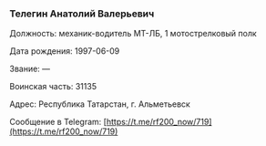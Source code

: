 ### Телегин Анатолий Валерьевич

Должность: механик-водитель МТ-ЛБ, 1 мотострелковый полк

Дата рождения: 1997-06-09

Звание: —

Воинская часть: 31135

Адрес: Республика Татарстан, г. Альметьевск

Сообщение в Telegram: [https://t.me/rf200_now/719](https://t.me/rf200_now/719)
